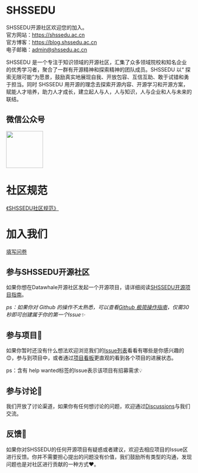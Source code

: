 # SHSSEDU

SHSSEDU开源社区欢迎您的加入。  
官方网站：https://shssedu.ac.cn  
官方博客：https://blog.shssedu.ac.cn  
电子邮箱：admin@shssedu.ac.cn  

SHSSEDU 是一个专注于知识领域的开源社区，汇集了众多领域院校和知名企业的优秀学习者，聚合了一群有开源精神和探索精神的团队成员。SHSSEDU 以“ 探索无限可能”为愿景，鼓励真实地展现自我、开放包容、互信互助、敢于试错和勇于担当。同时 SHSSEDU 用开源的理念去探索开源内容、开源学习和开源方案，赋能人才培养，助力人才成长，建立起人与人，人与知识，人与企业和人与未来的联结。


## 微信公众号
<img src="https://s2.loli.net/2023/07/15/Sfzb9TtlUsEiKew.jpg" width="100px" height="100px"/>

# 社区规范
[《SHSSEDU社区规范》](https://srs.comein.cn/static/web/viewer.html?file=https://gcore.jsdelivr.net/gh/SHSSEDU/SHSSEDU@main/%E7%A4%BE%E5%8C%BA%E8%A7%84%E8%8C%83.pdf)

# 加入我们
[填写问卷](https://wj.qq.com/s2/12764111/8058/)

## 参与SHSSEDU开源社区
如果你想在Datawhale开源社区发起一个开源项目，请详细阅读[SHSSEDU开源项目指南](https://github.com/SHSSEDU/SHSSEDU/blob/main/GUIDE.md)。

*ps：如果你对 Github 的操作不太熟悉，可以查看[Github 极简操作指南](https://github.com/SHSSEDU/SHSSEDU/blob/main/GITHUB.md)，仅需30秒即可创建属于你的第一个Issue✨*


## 参与项目💓
如果你暂时还没有什么想法欢迎浏览我们的[Issue列表](https://github.com/SHSSEDU/SHSSEDU/issues)看看有哪些是你感兴趣的😊，参与到项目中，或者通过[项目看板](https://github.com/SHSSEDU/SHSSEDU/projects)更直观的看到各个项目的进展状态。

ps：含有 help wanted标签的Issue表示该项目有招募需求💡

## 参与讨论💬
我们开放了讨论渠道，如果你有任何想讨论的问题，欢迎通过[Discussions](https://github.com/orgs/SHSSEDU/discussions)与我们交流。

## 反馈🐛
如果你对SHSSEDU的任何开源项目有疑惑或者建议，欢迎去相应项目的Issue区进行反馈。你并不需要担心提出的问题没有价值，我们鼓励所有类型的沟通，发现问题也是对社区进行贡献的一种方式❤️。
